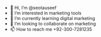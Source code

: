 - 👋 Hi, I’m @seotauseef
- 👀 I’m interested in marketing tools
- 🌱 I’m currently learning digital marketing
- 💞️ I’m looking to collaborate on marketing
- 📫 How to reach me +92-300-7281235

